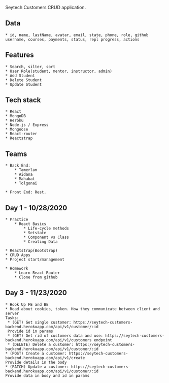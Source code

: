 Seytech Customers CRUD application.

## Data

    * id, name, lastName, avatar, email, state, phone, role, github username, courses, payments, status, repl progress, actions

## Features

    * Search, silter, sort
    * User Role(student, mentor, instructor, admin)
    * Add Student
    * Delete Student
    * Update Student

## Tech stack

    * React
    * MongoDB
    * Heroku
    * Node.js / Express
    * Mongoose
    * React-router
    * Reactstrap

## Teams

    * Back End:
        * Tamerlan
        * Aidana
        * Mahabat
        * Tolgonai

    * Front End: Rest.

## Day 1 - 10/28/2020

    * Practice
        * React Basics
            * Life-cycle methods
            * Setstate
            * Component vs Class
            * Creating Data

    * Reactstrap(Bootstrap)
    * CRUD Apps
    * Project start/management

    * Homework
        * Learn React Router
        * Clone from github

## Day 3 - 11/23/2020

    * Hook Up FE and BE
    * Read about cookies, token. How they communicate between client and server
    Tasks:
     * (GET) Get single customer: https://seytech-customers-backend.herokuapp.com/api/v1/customer/:id
     Provide id in params
     * (GET) Get rid of customers data and use: https://seytech-customers-backend.herokuapp.com/api/v1/customers endpoint
     * (DELETE) Delete a customer: https://seytech-customers-backend.herokuapp.com/api/v1/customer/:id
    * (POST) Create a customer: https://seytech-customers-backend.herokuapp.com/api/v1/create
    Provide details in the body
    * (PATCH) Update a customer: https://seytech-customers-backend.herokuapp.com/api/v1/customer/:id
    Provide data in body and id in params
